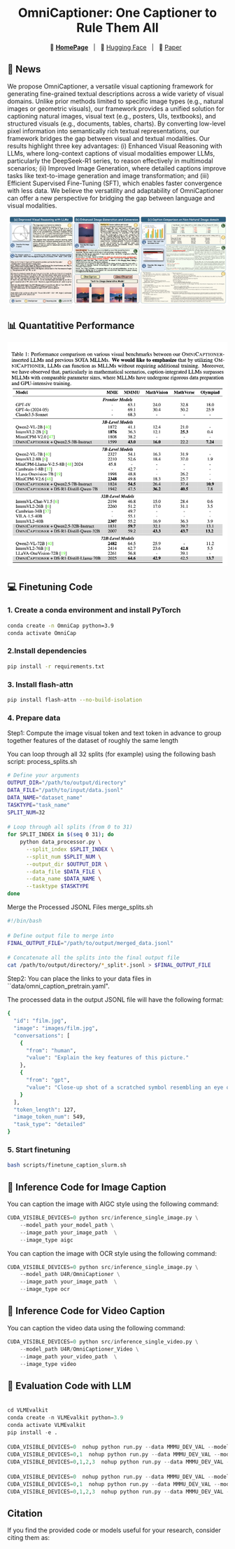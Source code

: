 

<div align="center">
<h1> OmniCaptioner: One Captioner to Rule Them All </h1>

</div>
<div align="center">

<p align="center">
💜 <a href="https://alpha-innovator.github.io/OmniCaptioner-project-page/"><b>HomePage</b></a>&nbsp&nbsp | &nbsp&nbsp🤗 <a href="https://huggingface.co/U4R/OmniCaptioner">Hugging Face</a>&nbsp&nbsp | &nbsp&nbsp📑 <a href="https://arxiv.org/abs/2504.07089">Paper</a>&nbsp&nbsp
</p>
</div>


## 📰 News

We propose OmniCaptioner, a versatile visual captioning framework for generating fine-grained textual descriptions across a wide variety of visual domains. Unlike prior methods limited to specific image types (e.g., natural images or geometric visuals), our framework provides a unified solution for captioning natural images, visual text (e.g., posters, UIs, textbooks), and structured visuals (e.g., documents, tables, charts). By converting low-level pixel information into semantically rich textual representations, our framework bridges the gap between visual and textual modalities. Our results highlight three key advantages: (i) Enhanced Visual Reasoning with LLMs, where long-context captions of visual modalities empower LLMs, particularly the DeepSeek-R1 series, to reason effectively in multimodal scenarios; (ii) Improved Image Generation, where detailed captions improve tasks like text-to-image generation and image transformation; and (iii) Efficient Supervised Fine-Tuning (SFT), which enables faster convergence with less data. We believe the versatility and adaptability of OmniCaptioner can offer a new perspective for bridging the gap between language and visual modalities.

![Demo Visualization](assets/demo.jpg)


## 📊 Quantatitive Performance
![Quantitative Results](assets/quantitative.jpg)



## 💻 Finetuning Code
### 1. Create a conda environment and install PyTorch
```bash
conda create -n OmniCap python=3.9
conda activate OmniCap
```
### 2.Install dependencies
```bash
pip install -r requirements.txt
```
### 3. Install flash-attn
```bash
pip install flash-attn --no-build-isolation
```
### 4. Prepare data

Step1: Compute the image visual token and text token in advance to group together features of the dataset of roughly the same length

You can loop through all 32 splits (for example) using the following bash script:
process_splits.sh
```bash
# Define your arguments
OUTPUT_DIR="/path/to/output/directory"
DATA_FILE="/path/to/input/data.jsonl"
DATA_NAME="dataset_name"
TASKTYPE="task_name"
SPLIT_NUM=32

# Loop through all splits (from 0 to 31)
for SPLIT_INDEX in $(seq 0 31); do
    python data_processor.py \
      --split_index $SPLIT_INDEX \
      --split_num $SPLIT_NUM \
      --output_dir $OUTPUT_DIR \
      --data_file $DATA_FILE \
      --data_name $DATA_NAME \
      --tasktype $TASKTYPE
done
```
Merge the Processed JSONL Files
merge_splits.sh
```bash
#!/bin/bash

# Define output file to merge into
FINAL_OUTPUT_FILE="/path/to/output/merged_data.jsonl"

# Concatenate all the splits into the final output file
cat /path/to/output/directory/*_split*.jsonl > $FINAL_OUTPUT_FILE
```

Step2: You can place the links to your data files in ``data/omni_caption_pretrain.yaml".

The processed data in the output JSONL file will have the following format:
```bash
{
  "id": "film.jpg",
  "image": "images/film.jpg",
  "conversations": [
    {
      "from": "human",
      "value": "Explain the key features of this picture."
    },
    {
      "from": "gpt",
      "value": "Close-up shot of a scratched symbol resembling an eye or fish, etched into a worn, dark wooden surface. The scratches are uneven and look hastily carved, occupying the center of the frame. Minimalist background with emphasis on the raw texture of aged wood, dimly lit with shadows toward the top right corner, suggesting a single light source above. The grain of the wood is visibly highlighted by soft lighting, creating an intimate and mysterious mood. Dark, moody, high contrast, shallow depth of field, film noir aesthetic, focus on texture and detail, rustic and enigmatic atmosphere."
    }
  ],
  "token_length": 127,
  "image_token_num": 549,
  "task_type": "detailed"
}

```
### 5. Start finetuning
```bash
bash scripts/finetune_caption_slurm.sh
```
## 🚀 Inference Code for Image Caption

You can caption the image with AIGC style using the following command:


```python   
CUDA_VISIBLE_DEVICES=0 python src/inference_single_image.py \
    --model_path your_model_path \
    --image_path your_image_path  \
    --image_type aigc 
``` 

You can caption the image with OCR style using the following command:

```python   
CUDA_VISIBLE_DEVICES=0 python src/inference_single_image.py \
    --model_path U4R/OmniCaptioner \
    --image_path your_image_path  \
    --image_type ocr 
```

## 🚀 Inference Code for Video Caption

You can caption the video data using the following command:


```python   
CUDA_VISIBLE_DEVICES=0 python src/inference_single_video.py \
    --model_path U4R/OmniCaptioner_Video \
    --image_path your_video_path  \
    --image_type video 
```

## 🚀 Evaluation Code with LLM

```python   

cd VLMEvalkit
conda create -n VLMEvalkit python=3.9
conda activate VLMEvalkit
pip install -e .

CUDA_VISIBLE_DEVICES=0  nohup python run.py --data MMMU_DEV_VAL --model Omnicaptioner-qwen2-5-3B --verbose > output_omnicap_qwen2-5-3B_MMMU_DEV_VAL.log 2>&1 &
CUDA_VISIBLE_DEVICES=0,1  nohup python run.py --data MMMU_DEV_VAL --model Omnicaptioner-qwen2-5-7B --verbose > output_omnicap_qwen2-5-7B_MMMU_DEV_VAL.log 2>&1 &
CUDA_VISIBLE_DEVICES=0,1,2,3  nohup python run.py --data MMMU_DEV_VAL --model Omnicaptioner-qwen2-5-32B --verbose > output_omnicap_qwen2-5-32B_MMMU_DEV_VAL.log 2>&1 &

CUDA_VISIBLE_DEVICES=0  nohup python run.py --data MMMU_DEV_VAL --model Omnicaptioner-deepseek-distill-7B --verbose > output_omnicap_deepseek_distill_3B_MMMU_DEV_VAL.log 2>&1 &
CUDA_VISIBLE_DEVICES=0,1  nohup python run.py --data MMMU_DEV_VAL --model Omnicaptioner-deepseek-distill-32B --verbose > output_omnicap_deepseek_distill_32B_MMMU_DEV_VAL.log 2>&1 &
CUDA_VISIBLE_DEVICES=0,1,2,3  nohup python run.py --data MMMU_DEV_VAL --model Omnicaptioner-deepseek-distill-70B --verbose > output_omnicap_deepseek_distill_70B_MMMU_DEV_VAL.log 2>&1 &

``` 


## Citation

If you find the provided code or models useful for your research, consider citing them as:
```

```


